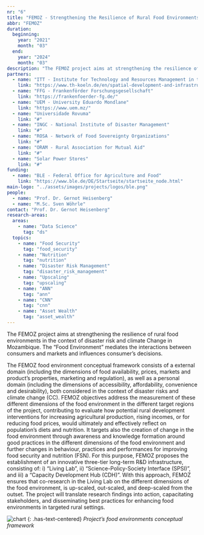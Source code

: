 ```yaml
---
nr: "6"
title: "FEMOZ - Strengthening the Resilience of Rural Food Environments in the Context of Disaster Risk and Climate Change in MOZambique"
abbr: "FEMOZ"
duration:
  beginning: 
    year: "2021"
    month: "03"
  end: 
    year: "2024"
    month: "03"
description: "The FEMOZ project aims at strengthening the resilience of rural food environments in the context of disaster risk and climate Change in Mozambique. The “Food Environment” mediates the interactions between consumers and markets and influences consumer’s decisions."
partners:
  - name: "ITT - Institute for Technology and Resources Management in the Tropics and Subtropics"
    link: "https://www.th-koeln.de/en/spatial-development-and-infrastructure-systems/institute-for-technology-and-resources-management-in-the-tropics-and-subtropics_72473.php"
  - name: "FFG - Frankenförder Forschungsgesellschaft"
    link: "https://frankenfoerder-fg.de/"
  - name: "UEM - University Eduardo Mondlane"
    link: "https://www.uem.mz/"
  - name: "Universidade Rovuma"
    link: "#"
  - name: "INGC - National Institute of Disaster Management"
    link: "#"
  - name: "ROSA - Network of Food Sovereignty Organizations"
    link: "#"
  - name: "ORAM - Rural Association for Mutual Aid"
    link: "#"
  - name: "Solar Power Stores"
    link: "#"
funding:
  - name: "BLE - Federal Office for Agriculture and Food"
    link: "https://www.ble.de/DE/Startseite/startseite_node.html"
main-logo: "../assets/images/projects/logos/ble.png"
people:
  - name: "Prof. Dr. Gernot Heisenberg"
  - name: "M.Sc. Sven Wöhrle"
contact: "Prof. Dr. Gernot Heisenberg"
research-areas:
  areas: 
    - name: "Data Science"
      tag: "ds"
  topics:
    - name: "Food Security"
      tag: "food_security"
    - name: "Nutrition"
      tag: "nutrition"
    - name: "Disaster Risk Management"
      tag: "disaster_risk_management"
    - name: "Upscaling"
      tag: "upscaling"
    - name: "ANN"
      tag: "ann"
    - name: "CNN"
      tag: "cnn"
    - name: "Asset Wealth"
      tag: "asset_wealth"
---
```

<!--more-->The FEMOZ project aims at strengthening the resilience of rural food environments in the context of disaster risk and climate Change in Mozambique. The “Food Environment” mediates the interactions between consumers and markets and influences consumer’s decisions.<!--more-->

The FEMOZ food environment conceptual framework consists of a external domain (including the dimensions of food availability, prices, markets and product’s properties, marketing and regulation), as well as a personal domain (including the dimensions of accessibility, affordability, convenience and desirability), both considered in the context of disaster risks and climate change (CC). FEMOZ objectives address the measurement of these different dimensions of the food environment in the different target regions of the project, contributing to evaluate how potential rural development interventions for increasing agricultural production, rising incomes, or for reducing food prices, would ultimately and effectively reflect on population’s diets and nutrition. It targets also the creation of change in the food environment through awareness and knowledge formation around good practices in the different dimensions of the food environment and further changes in behaviour, practices and performances for improving food security and nutrition (FSN). For this purpose, FEMOZ proposes the establishment of an innovative three-tier long-term R&D infrastructure, consisting of: i) “Living Lab”, ii) “Science-Policy-Society Interface (SPSI)”, and iii) a “Capacity Development Hub (CDH)”. With this approach, FEMOZ ensures that co-research in the Living Lab on the different dimensions of the food environment, is up-scaled, out-scaled, and deep-scaled from the outset. The project will translate research findings into action, capacitating stakeholders, and disseminating best practices for enhancing food environments in targeted rural settings.

![chart](../../assets/images/projects/content/femoz_img1.jpg)
{: .has-text-centered}
*Project’s food environments conceptual framework*